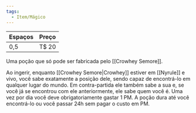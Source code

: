 ```yaml
---
tags:
  - Item/Mágico
---
```

| Espaços | Preço |
| --- | --- |
| 0,5 | T$ 20 |

Uma poção que só pode ser fabricada pelo [[Crowhey Semore]].

Ao ingerir, enquanto [[Crowhey Semore|Crowhey]] estiver em [[Nyrule]] e vivo, você sabe exatamente a posição dele, sendo capaz de encontrá-lo em qualquer lugar do mundo. Em contra-partida ele também sabe a sua e, se você já se encontrou com ele anteriormente, ele sabe quem você é. Uma vez por dia você deve obrigatoriamente gastar 1 PM. A poção dura até você encontrá-lo ou você passar 24h sem pagar o custo em PM.
